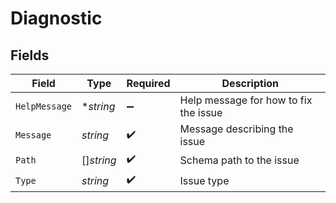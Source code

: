 # Diagnostic


## Fields

| Field                                 | Type                                  | Required                              | Description                           |
| ------------------------------------- | ------------------------------------- | ------------------------------------- | ------------------------------------- |
| `HelpMessage`                         | **string*                             | :heavy_minus_sign:                    | Help message for how to fix the issue |
| `Message`                             | *string*                              | :heavy_check_mark:                    | Message describing the issue          |
| `Path`                                | []*string*                            | :heavy_check_mark:                    | Schema path to the issue              |
| `Type`                                | *string*                              | :heavy_check_mark:                    | Issue type                            |